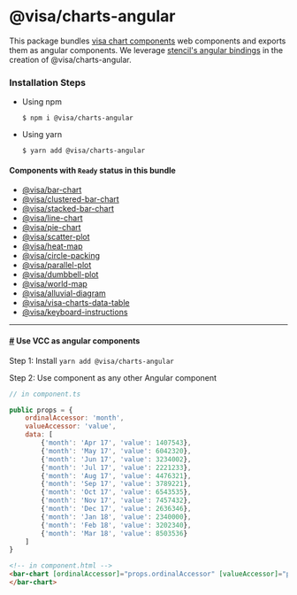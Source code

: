 # @visa/charts-angular

This package bundles [visa chart components](../../) web components and exports them as angular components. We leverage [stencil's angular bindings](https://stenciljs.com/docs/framework-bindings) in the creation of @visa/charts-angular.

### Installation Steps

- Using npm
  ```
  $ npm i @visa/charts-angular
  ```
- Using yarn
  ```
  $ yarn add @visa/charts-angular
  ```

#### Components with `Ready` status in this bundle

- [@visa/bar-chart](../bar-chart)
- [@visa/clustered-bar-chart](../clustered-bar-chart)
- [@visa/stacked-bar-chart](../stacked-bar-chart)
- [@visa/line-chart](../line-chart)
- [@visa/pie-chart](../pie-chart)
- [@visa/scatter-plot](../scatter-plot)
- [@visa/heat-map](../heat-map)
- [@visa/circle-packing](../circle-packing)
- [@visa/parallel-plot](../parallel-plot)
- [@visa/dumbbell-plot](../dumbbell-plot)
- [@visa/world-map](../world-map)
- [@visa/alluvial-diagram](../alluvial-diagram)
- [@visa/visa-charts-data-table](../data-table)
- [@visa/keyboard-instructions](packages/keyboard-instructions)

<!-- #### Components with `Development` status -->
<hr>

#### <a name="angular_components" href="#angular_components">#</a> Use VCC as angular components

Step 1: Install `yarn add @visa/charts-angular`

Step 2: Use component as any other Angular component

```js
// in component.ts

public props = {
    ordinalAccessor: 'month',
    valueAccessor: 'value',
    data: [
        {'month': 'Apr 17', 'value': 1407543},
        {'month': 'May 17', 'value': 6042320},
        {'month': 'Jun 17', 'value': 3234002},
        {'month': 'Jul 17', 'value': 2221233},
        {'month': 'Aug 17', 'value': 4476321},
        {'month': 'Sep 17', 'value': 3789221},
        {'month': 'Oct 17', 'value': 6543535},
        {'month': 'Nov 17', 'value': 7457432},
        {'month': 'Dec 17', 'value': 2636346},
        {'month': 'Jan 18', 'value': 2340000},
        {'month': 'Feb 18', 'value': 3202340},
        {'month': 'Mar 18', 'value': 8503536}
    ]
}
```

```html
<!-- in component.html -->
<bar-chart [ordinalAccessor]="props.ordinalAccessor" [valueAccessor]="props.valueAccessor" [data]="props.data">
</bar-chart>
```
